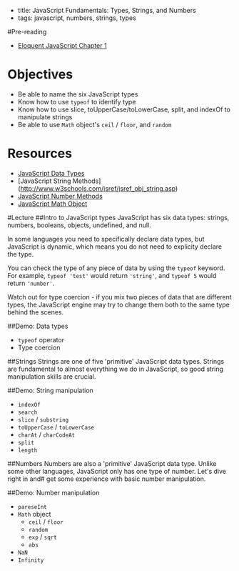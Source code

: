 - title: JavaScript Fundamentals: Types, Strings, and Numbers
- tags: javascript, numbers, strings, types

#Pre-reading
- [Eloquent JavaScript Chapter 1](http://eloquentjavascript.net/)

# Objectives
* Be able to name the six JavaScript types
* Know how to use `typeof` to identify type
* Know how to use slice, toUpperCase/toLowerCase, split, and indexOf to manipulate strings
* Be able to use `Math` object's `ceil` / `floor`, and `random`

# Resources
- [JavaScript Data Types](https://developer.mozilla.org/en-US/docs/Web/JavaScript/Data_structures)
- [JavaScript String Methods] (http://www.w3schools.com/jsref/jsref_obj_string.asp)
- [JavaScript Number Methods](http://www.w3schools.com/js/js_number_methods.asp)
- [JavaScript Math Object](http://www.w3schools.com/js/js_math.asp)

#Lecture
##Intro to JavaScript types
JavaScript has six data types: strings, numbers, booleans, objects, undefined, and null. 

In some languages you need to specifically declare data types, but JavaScript is dynamic, which means you do not need to explicity declare the type.

You can check the type of any piece of data by using the `typeof` keyword. For example, `typeof 'test'` would return `'string'`, and `typeof 5` would return `'number'`.

Watch out for type coercion - if you mix two pieces of data that are different types, the JavaScript engine may try to change them both to the same type behind the scenes. 

##Demo: Data types
- `typeof` operator
- Type coercion

##Strings
Strings are one of five 'primitive' JavaScript data types. Strings are fundamental to almost everything we do in JavaScript, so good string manipulation skills are crucial.

##Demo: String manipulation
- `indexOf`
- `search`
- `slice` / `substring`
- `toUpperCase` / `toLowerCase`
- `charAt` / `charCodeAt`
- `split`
- `length`

##Numbers
Numbers are also a 'primitive' JavaScript data type. Unlike some other languages, JavaScript only has one type of number. Let's dive right in and# get some experience with basic number manipulation.

##Demo: Number manipulation
- `pareseInt`
- `Math` object
	- `ceil` / `floor`
	- `random`
	- `exp` / `sqrt`
	- `abs`
- `NaN`
- `Infinity`